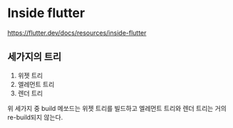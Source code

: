 # Inside flutter

https://flutter.dev/docs/resources/inside-flutter

## 세가지의 트리

1. 위젯 트리
2. 엘레먼트 트리
3. 렌더 트리

위 세가지 중 build 메쏘드는 위젯 트리를 빌드하고 엘레먼트 트리와 렌더 트리는 거의 re-build되지 않는다.
